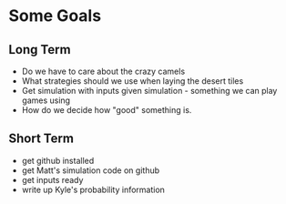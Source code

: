 # Some Goals

## Long Term

- Do we have to care about the crazy camels
- What strategies should we use when laying the desert tiles
- Get simulation with inputs given simulation - something we can play games using
- How do we decide how "good" something is.

## Short Term

- get github installed
- get Matt's simulation code on github
- get inputs ready
- write up Kyle's probability information
